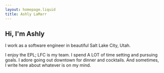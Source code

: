 ```yaml
---
layout: homepage.liquid
title: Ashly LaMarr
---
```


## Hi, I'm Ashly

I work as a software engineer in beautiful Salt Lake City, Utah.

I enjoy the EPL; LFC is my team.
I spend A LOT of time setting and pursuing goals.
I adore going out downtown for dinner and cocktails.
And sometimes, I write here about whatever is on my mind.
